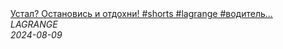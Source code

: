 <!--2024-08-09 09:30:11-->
<div class="yb">
  <a class="nodecor" href="/posts.html?rabota/ustal_ostanovis_i_otdohni_shorts_lagrange_voditel_dalnobojshchiki_dalnoboj_trucking_tyagach">
    <img class="preview" data-videoid="OZBml-oVm14" src="https://i4.ytimg.com/vi/OZBml-oVm14/hqdefault.jpg" align="middle" alt="">
  </a>
  <div class="inlbl text">
    <a class="nodecor" href="/posts.html?rabota/ustal_ostanovis_i_otdohni_shorts_lagrange_voditel_dalnobojshchiki_dalnoboj_trucking_tyagach">Устал? Остановись и отдохни! #shorts #lagrange #водитель...</a><br>
    <i class="smaller2">LAGRANGE</i><br>
    <i class="smaller3">2024-08-09</i>
  </div>
</div>

